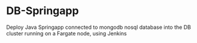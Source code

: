 # DB-Springapp
Deploy Java Springapp connected to mongodb nosql database into the DB cluster running on a Fargate node, using Jenkins

